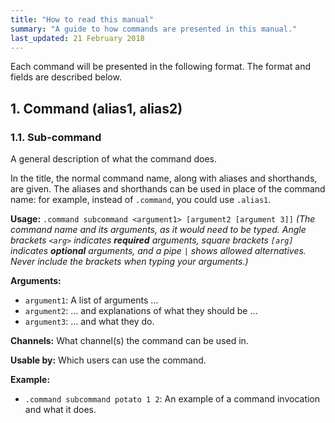 ```yaml
---
title: "How to read this manual"
summary: "A guide to how commands are presented in this manual."
last_updated: 21 February 2018
---
```


Each command will be presented in the following format. The format and fields are described below.

## 1. Command (alias1, alias2)

### 1.1. Sub-command

A general description of what the command does.

In the title, the normal command name, along with aliases and shorthands, are given. The aliases and shorthands can be used in place of the command name: for example, instead of `.command`, you could use `.alias1`.

**Usage:** `.command subcommand <argument1> [argument2 [argument 3]]` *(The command name and its arguments, as it would need to be typed. Angle brackets `<arg>` indicates **required** arguments, square brackets `[arg]` indicates **optional** arguments, and a pipe `|` shows allowed alternatives. Never include the brackets when typing your arguments.)*

**Arguments:**
* `argument1`: A list of arguments&nbsp;&hellip;
* `argument2`: &hellip;&nbsp;and explanations of what they should be&nbsp;&hellip;
* `argument3`: &hellip;&nbsp;and what they do.

**Channels:** What channel(s) the command can be used in.

**Usable by:** Which users can use the command.

**Example:**
* `.command subcommand potato 1 2`: An example of a command invocation and what it does.
